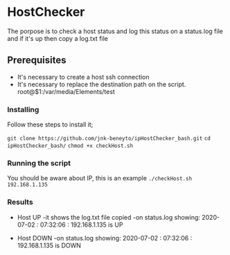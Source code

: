 # HostChecker

The porpose is to check a host status and log this status on a status.log file and if it's up then copy a log.txt file

## Prerequisites

- It's necessary to create a host ssh connection
- It's necessary to replace the destination path on the script.
  root@\$1:/var/media/Elements/test

### Installing

Follow these steps to install it;

`git clone https://github.com/jnk-beneyto/ipHostChecker_bash.git`
`cd ipHostChecker_bash/`
`chmod +x checkHost.sh`

### Running the script

You should be aware about IP, this is an example
`./checkHost.sh 192.168.1.135`

### Results

- Host UP
  -it shows the log.txt file copied
  -on status.log showing:
  2020-07-02 : 07:32:06 : 192.168.1.135 is UP

- Host DOWN
  -on status.log showing:
  2020-07-02 : 07:32:06 : 192.168.1.135 is DOWN
